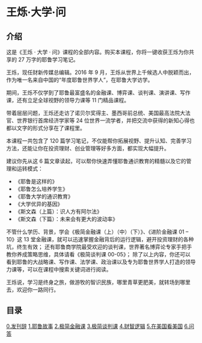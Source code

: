 # 王烁·大学·问

## 介绍

这是《王烁 · 大学 · 问》课程的全部内容。购买本课程，你将一键收获王烁为你共享的 27 万字的耶鲁学习笔记。

王烁，现任财新传媒总编辑。2016 年 9 月，王烁从世界上千候选人中脱颖而出，作为唯一名来自中国的“年度耶鲁世界学人”，在耶鲁大学访学。

期间，王烁不仅学到了耶鲁最富盛名的金融课、博弈课、谈判课、演讲课、写作课，还有立足全球视野的领导力课等 11 门精品课程。

带着层层问题，王烁还走访了诺贝尔奖得主、墨西哥前总统、美国最高法院大法官、世界银行首席经济学家等 24 位世界一流学者，并把交流中获得的新知心得也都以文字的形式分享在了课程里。

本课程一共包含了 120 篇学习笔记，不仅能帮你拓展视野、提升认知、完善学习方法，还能让你在投资理财、创业管理等好多方面，都实现大幅提升。

建议你先从这 6 篇文章读起，可以帮你快速弄懂耶鲁通识教育的精髓以及它的管理和运转模式：

- 《耶鲁是这样的》
- 《耶鲁怎么培养学生》
- 《耶鲁大学的通识教育》
- 《大学优异的基因》
- 《斯文森（上篇）：识人方有阿尔法》
- 《斯文森（下篇）：未来会有更大的波动率》

不管什么学历、背景，学会《极简金融课（上）（中）（下）》、《进阶金融课 01 – 10》这 13 堂金融课，就可以迅速掌握金融背后的运行逻辑，避开投资理财的各种坑，终生有效； 还有耶鲁商学院最受欢迎的谈判课，世界著名博弈论专家手把手教你养成策略思维，具体请看《极简谈判课 00-05》； 除了以上内容，你还可以看到耶鲁的大战略课、写作课、法学课、政治课以及专为耶鲁世界学人打造的领导力课等，可以在课程中搜索关键词进行阅读。

王烁说，学习是终身之旅，做游牧的智识民族，哪里青草更肥美，就转场到哪里去，欢迎你一路同行。

## 目录

[0.发刊辞](0.发刊辞.md)
[1.耶鲁故事](1.耶鲁故事.md)
[2.极简金融课](2.极简金融课.md)
[3.极简谈判课](3.极简谈判课.md)
[4.财智逻辑](4.财智逻辑.md)
[5.在美国看美国](5.在美国看美国.md)
[6.问答](6.问答.md)
